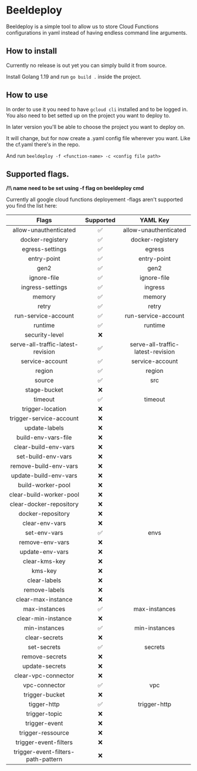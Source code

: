 # Beeldeploy 

Beeldeploy is a simple tool to allow us to store Cloud Functions configurations in yaml instead of having endless command line arguments.

## How to install 

Currently no release is out yet you can simply build it from source.

Install Golang 1.19 and run `go build .` inside the project.

## How to use

In order to use it you need to have `gcloud cli` installed and to be logged in. You also need to bet setted up on the project you want to deploy to.

In later version you'll be able to choose the project you want to deploy on.

It will change, but for now create a .yaml config file wherever you want. Like the cf.yaml there's in the repo.

And run `beeldeploy -f <function-name> -c <config file path>`

## Supported flags.

**/!\ name need to be set using -f flag on beeldeploy cmd**

Currently all google cloud functions deployement -flags aren't supported you find the list here:

|               Flags                | Supported |             YAML Key              |
| :--------------------------------: | :-------: | :-------------------------------: |
|       allow-unauthenticated        |     ✅     |       allow-unauthenticated       |
|          docker-registery          |     ✅     |         docker-registery          |
|          egress-settings           |     ✅     |              egress               |
|            entry-point             |     ✅     |            entry-point            |
|                gen2                |     ✅     |               gen2                |
|            ignore-file             |     ✅     |            ignore-file            |
|          ingress-settings          |     ✅     |              ingress              |
|               memory               |     ✅     |              memory               |
|               retry                |     ✅     |               retry               |
|        run-service-account         |     ✅     |        run-service-account        |
|              runtime               |     ✅     |              runtime              |
|           security-level           |     ❌     |
| serve-all-traffic-latest-revision  |     ✅     | serve-all-traffic-latest-revision |
|          service-account           |     ✅     |          service-account          |
|               region               |     ✅     |              region               |
|               source               |     ✅     |                src                |
|            stage-bucket            |     ❌     |
|              timeout               |     ✅     |              timeout              |
|          trigger-location          |     ❌     |
|      trigger-service-account       |     ❌     |
|           update-labels            |     ❌     |
|        build-env-vars-file         |     ❌     |
|        clear-build-env-vars        |     ❌     |
|         set-build-env-vars         |     ❌     |
|       remove-build-env-vars        |     ❌     |
|       update-build-env-vars        |     ❌     |
|         build-worker-pool          |     ❌     |
|      clear-build-worker-pool       |     ❌     |
|      clear-docker-repository       |     ❌     |
|         docker-repository          |     ❌     |
|           clear-env-vars           |     ❌     |
|            set-env-vars            |     ✅     |               envs                |
|          remove-env-vars           |     ❌     |
|          update-env-vars           |     ❌     |
|           clear-kms-key            |     ❌     |
|              kms-key               |     ❌     |
|            clear-labels            |     ❌     |
|           remove-labels            |     ❌     |
|         clear-max-instance         |     ❌     |
|           max-instances            |     ✅     |           max-instances           |
|         clear-min-instance         |     ❌     |
|           min-instances            |     ✅     |           min-instances           |
|           clear-secrets            |     ❌     |
|            set-secrets             |     ✅     |              secrets              |
|           remove-secrets           |     ❌     |
|           update-secrets           |     ❌     |
|        clear-vpc-connector         |     ❌     |
|           vpc-connector            |     ✅     |                vpc                |
|           trigger-bucket           |     ❌     |
|            tigger-http             |     ✅     |           trigger-http            |
|           trigger-topic            |     ❌     |
|           trigger-event            |     ❌     |
|         trigger-ressource          |     ❌     |
|       trigger-event-filters        |     ❌     |
| trigger-event-filters-path-pattern |     ❌     |













    
